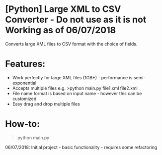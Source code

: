 # [Python] Large XML to CSV Converter - Do not use as it is not Working as of 06/07/2018
Converts large XML files to CSV format with the choice of fields.

# Features:
- Work perfectly for large XML files (1GB+) - performance is semi-exponential
- Accepts multiple files e.g. >python main.py file1.xml file2.xml
- File name format is based on input name - however this can be customized
- Easy drag and drop multiple files

# How-to:
>python main.py <FILENAME>

06/07/2018: Initial project - basic functionality - requires some refactoring
